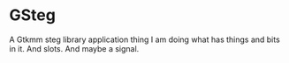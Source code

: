 GSteg
======

A Gtkmm steg library application thing I am doing what has things and bits in it. And slots. And maybe a signal.
